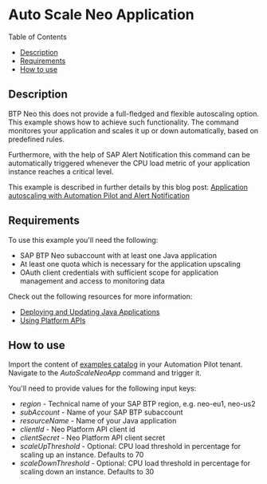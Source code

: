 # Auto Scale Neo Application

Table of Contents

* [Description](#description)
* [Requirements](#requirements)
* [How to use](#how-to-use)

## Description

BTP Neo this does not provide a full-fledged and flexible autoscaling option. This example shows how to achieve such functionality. The command monitores your application and scales it up or down automatically, based on predefined rules.

Furthermore, with the help of SAP Alert Notification this command can be automatically triggered whenever the CPU load metric of your application instance reaches a critical level.

This example is described in further details by this blog post: [Application autoscaling with Automation Pilot and Alert Notification](https://blogs.sap.com/2021/06/04/application-autoscaling-with-automation-pilot-and-alert-notification-in-sap-btp-neo-environment/)

## Requirements

To use this example you'll need the following:

* SAP BTP Neo subaccount with at least one Java application
* At least one quota which is necessary for the application upscaling
* OAuth client credentials with sufficient scope for application management and access to monitoring data

Check out the following resources for more information:

* [Deploying and Updating Java Applications](https://help.sap.com/docs/btp/sap-btp-neo-environment/deploying-and-updating-java-applications)
* [Using Platform APIs](https://help.sap.com/docs/BTP/ea72206b834e4ace9cd834feed6c0e09/using-platform-apis-84c881e4e30e43848b9b2f8401368020)

## How to use

Import the content of [examples catalog](catalog.json) in your Automation Pilot tenant. Navigate to the *AutoScaleNeoApp* command and trigger it.

You'll need to provide values for the following input keys:

* *region* - Technical name of your SAP BTP region, e.g. neo-eu1, neo-us2
* *subAccount* - Name of your SAP BTP subaccount
* *resourceName* - Name of your Java application
* *clientId* - Neo Platform API client id
* *clientSecret* - Neo Platform API client secret
* *scaleUpThreshold* - Optional: CPU load threshold in percentage for scaling up an instance. Defaults to 70
* *scaleDownThreshold* - Optional: CPU load threshold in percentage for scaling down an instance. Defaults to 30

